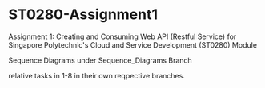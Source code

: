 # ST0280-Assignment1
Assignment 1: Creating and Consuming Web API (Restful Service) for Singapore Polytechnic's Cloud and Service Development (ST0280) Module

Sequence Diagrams under Sequence_Diagrams Branch

relative tasks in 1-8 in their own reqpective branches.
